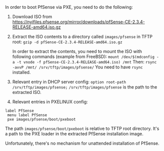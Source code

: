In order to boot PfSense via PXE,
you need to do the following:

1. Download ISO from https://nyifiles.pfsense.org/mirror/downloads/pfSense-CE-2.3.4-RELEASE-amd64.iso.gz

2. Extract the ISO contents to a directory called
    `images/pfsense` in TFTP root:
    `gzip -d pfSense-CE-2.3.4-RELEASE-amd64.iso.gz`
    
   In order to extract the contents, you need to mount
   the ISO with following commands (example from FreeBSD):
   `mount /dev/$(mdconfig -a -t vnode -f pfSense-CE-2.3.4-RELEASE-amd64.iso) /mnt`
   Then:
   `rsync -avvP /mnt/ /srv/tftp/images/pfsense/`
   You need to have `rsync` installed.

2. Relevant entry in DHCP server config:
    `option root-path /srv/tftp/images/pfsense;`
   `/srv/tftp/images/pfsense` is the path to the extracted ISO.

3. Relevant entries in PXELINUX config:
```
label PfSense
 menu label PfSense
 pxe images/pfsense/boot/pxeboot
```

The path `images/pfsense/boot/pxeboot` is relative to TFTP root directory.
It's a path to the PXE loader in the extracted PfSense installation image.

Unfortunately, there's no mechanism for unattended installation of PfSense.
